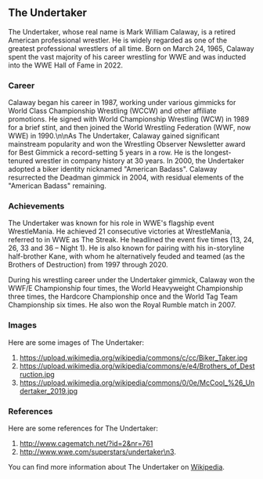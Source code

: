 ## The Undertaker

The Undertaker, whose real name is Mark William Calaway, is a retired American professional wrestler. He is widely regarded as one of the greatest professional wrestlers of all time. Born on March 24, 1965, Calaway spent the vast majority of his career wrestling for WWE and was inducted into the WWE Hall of Fame in 2022.

### Career

Calaway began his career in 1987, working under various gimmicks for World Class Championship Wrestling (WCCW) and other affiliate promotions. He signed with World Championship Wrestling (WCW) in 1989 for a brief stint, and then joined the World Wrestling Federation (WWF, now WWE) in 1990.\n\nAs The Undertaker, Calaway gained significant mainstream popularity and won the Wrestling Observer Newsletter award for Best Gimmick a record-setting 5 years in a row. He is the longest-tenured wrestler in company history at 30 years. In 2000, the Undertaker adopted a biker identity nicknamed \"American Badass\". Calaway resurrected the Deadman gimmick in 2004, with residual elements of the \"American Badass\" remaining.

### Achievements

The Undertaker was known for his role in WWE's flagship event WrestleMania. He achieved 21 consecutive victories at WrestleMania, referred to in WWE as The Streak. He headlined the event five times (13, 24, 26, 33 and 36 – Night 1). He is also known for pairing with his in-storyline half-brother Kane, with whom he alternatively feuded and teamed (as the Brothers of Destruction) from 1997 through 2020.

During his wrestling career under the Undertaker gimmick, Calaway won the WWF/E Championship four times, the World Heavyweight Championship three times, the Hardcore Championship once and the World Tag Team Championship six times. He also won the Royal Rumble match in 2007.

### Images
Here are some images of The Undertaker:

1. https://upload.wikimedia.org/wikipedia/commons/c/cc/Biker_Taker.jpg
2. https://upload.wikimedia.org/wikipedia/commons/e/e4/Brothers_of_Destruction.jpg
3. https://upload.wikimedia.org/wikipedia/commons/0/0e/McCool_%26_Undertaker_2019.jpg

### References
Here are some references for The Undertaker:
1. http://www.cagematch.net/?id=2&nr=761
2. http://www.wwe.com/superstars/undertaker\n3.

You can find more information about The Undertaker on [Wikipedia](https://en.wikipedia.org/wiki/The_Undertaker).